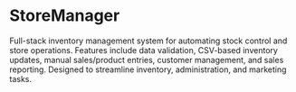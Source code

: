 # StoreManager
Full-stack inventory management system for automating stock control and store operations. Features include data validation, CSV-based inventory updates, manual sales/product entries, customer management, and sales reporting. Designed to streamline inventory, administration, and marketing tasks.

